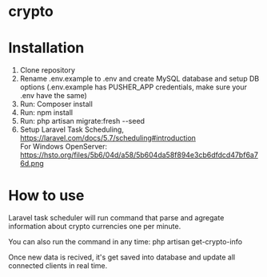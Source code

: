 # crypto
<h1> Installation </h1>

1. Clone repository<br>
2. Rename .env.example to .env and create MySQL database and setup DB options (.env.example has PUSHER_APP credentials, make sure your .env have the same)<br>
3. Run: Composer install <br>
4. Run: npm install <br>
4. Run: php artisan migrate:fresh --seed
5. Setup Laravel Task Scheduling, https://laravel.com/docs/5.7/scheduling#introduction<br>
   For Windows OpenServer: https://hsto.org/files/5b6/04d/a58/5b604da58f894e3cb6dfdcd47bf6a76d.png<br>

<h1> How to use </h1>

Laravel task scheduler will run command that parse and agregate information about crypto currencies one per minute.<br>

You can also run the command in any time: php artisan get-crypto-info<br>

Once new data is recived, it's get saved into database and update all connected clients in real time.<br>
